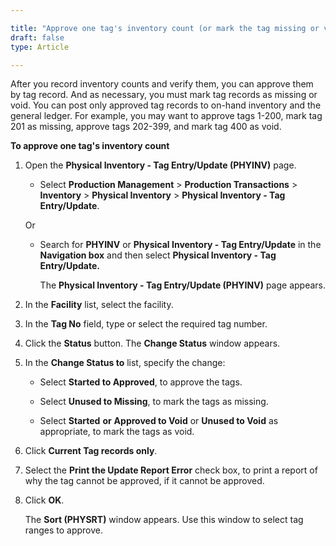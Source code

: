 ```yaml
---

title: "Approve one tag's inventory count (or mark the tag missing or void)"
draft: false
type: Article

---
```


After you record inventory counts and verify them, you can approve them by tag record. And as necessary, you must mark tag records as missing or void. You can post only approved tag records to on-hand inventory and the general ledger. For example, you may want to approve tags 1-200, mark tag 201 as missing, approve tags 202-399, and mark tag 400 as void.

**To approve one tag's **inventory** count**

1. Open the **Physical Inventory - Tag Entry/Update (PHYINV)** page.

    - Select **Production Management** > **Production Transactions** > **Inventory** > **Physical Inventory** > **Physical Inventory - Tag Entry/Update**.

    Or

    - Search for **PHYINV** or **Physical Inventory - Tag Entry/Update** in the **Navigation box** and then select **Physical Inventory - Tag Entry/Update.**

        The **Physical Inventory - Tag Entry/Update (PHYINV)** page appears.

2. In the **Facility** list, select the facility.

3. In the **Tag No** field, type or select the required tag number.

4. Click the **Status** button. The **Change Status** window appears.

5. In the **Change Status to** list, specify the change:

    - Select **Started to Approved**, to approve the tags.

    - Select **Unused to Missing**, to mark the tags as missing.

    - Select **Started** **or** **Approved to Void** or **Unused to Void** as appropriate, to mark the tags as void.

6. Click **Current Tag records only**.

7. Select the **Print the Update Report Error** check box, to print a report of why the tag cannot be approved, if it cannot be approved.

8. Click **OK**.

    The **Sort (PHYSRT)** window appears. Use this window to select tag ranges to approve.

​